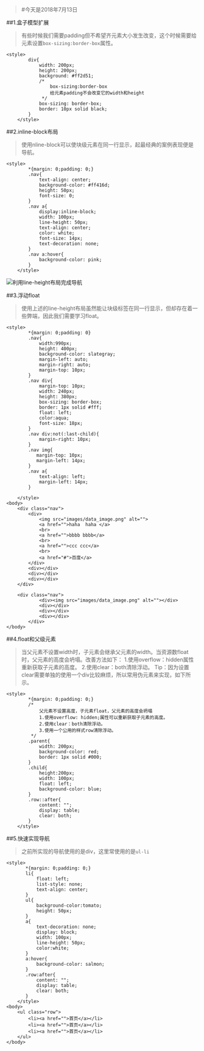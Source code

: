 >#今天是2018年7月13日

##1.盒子模型扩展
>有些时候我们需要padding但不希望齐元素大小发生改变，这个时候需要给元素设置`box-sizing:border-box`属性。
~~~
<style>
        div{
            width: 200px;
            height: 200px;
            background: #ff2d51;
            /* 
                box-sizing:border-box
                给元素padding不会改变它的width和height
             */
            box-sizing: border-box;
            border: 10px solid black;
        }
    </style>
~~~
##2.inline-block布局
>使用nline-block可以使块级元素在同一行显示，起最经典的案例表现便是导航。
~~~
<style>
        *{margin: 0;padding: 0;}
        .nav{
            text-align: center;
            background-color: #ff416d;
            height: 50px;
            font-size: 0;
        }
        .nav a{
            display:inline-block;
            width: 100px;
            line-height: 50px;
            text-align: center;
            color: white;
            font-size: 14px;
            text-decoration: none;
        }
        .nav a:hover{
            background-color: pink;
        }
    </style>
~~~
![利用line-height布局完成导航](https://upload-images.jianshu.io/upload_images/13085799-d3b43aa06a6278d7.png?imageMogr2/auto-orient/strip%7CimageView2/2/w/1240)

##3.浮动float
>使用上述的line-height布局虽然能让块级标签在同一行显示，但却存在着一些弊端，因此我们需要学习float。
~~~
<style>
        *{margin: 0;padding: 0}
        .nav{
            width:990px;
            height: 400px;
            background-color: slategray;
            margin-left: auto;
            margin-right: auto;
            margin-top: 10px;
        }
        .nav div{
            margin-top: 10px;
            width: 240px;
            height: 380px;
            box-sizing: border-box;
            border: 1px solid #fff;
            float: left;
            color:aqua;
            font-size: 18px;
        }
        .nav div:not(:last-child){
            margin-right: 10px;
        }
        .nav img{
           margin-top: 10px;
           margin-left: 14px;
        }
        .nav a{
            text-align: left;
            margin-left: 14px;
        }
        
    </style>
<body>
    <div class="nav">
        <div>
            <img src="images/data_image.png" alt="">
            <a href="">haha  haha </a>
            <br>
            <a href="">bbbb bbbb</a>
            <br>
            <a href="">ccc ccc</a>
            <br>
            <a href="#">百度</a>
        </div>
        <div></div>
        <div></div>
        <div></div>
    </div>
    
    <div class="nav">
            <div><img src="images/data_image.png" alt=""></div>
            <div></div>
            <div></div>
            <div></div>
        </div>
</body>
~~~

##4.float和父级元素
>当父元素不设置width时，子元素会继承父元素的width。当资源数float时，父元素的高度会坍塌。改善方法如下：
1.使用overflow：hidden属性重新获取子元素的高度。
2.使用clear：both清除浮动。
Tip：因为设置clear需要单独的使用一个div比较麻烦，所以常用伪元素来实现，如下所示。
~~~
<style>
        *{margin: 0;padding: 0;}
        /* 
            父元素不设置高度，子元素float，父元素的高度会坍塌
            1.使用overflow: hidden;属性可以重新获取子元素的高度。
            2.使用clear：both清除浮动。
            3.使用一个公用的样式row清除浮动。
         */
        .parent{
            width: 200px;
            background-color: red;
            border: 1px solid #000;
        }
        .child{
            height:200px;
            width: 100px;
            float: left;
            background-color: blue;
        }
        .row::after{
            content: "";
            display: table;
            clear: both;
        }
    </style>
~~~

##5.快速实现导航
>之前所实现的导航使用的是div，这里常使用的是`ul-li`
~~~
<style>
       *{margin: 0;padding: 0;}
       li{
           float: left;
           list-style: none;
           text-align: center;
       }
       ul{
           background-color:tomato;
           height: 50px;
       }
       a{
           text-decoration: none;
           display: block;
           width: 100px;
           line-height: 50px;
           color:white;
       }
       a:hover{
           background-color: salmon;
       }
       .row:after{
           content: "";
           display: table;
           clear: both;
       }
    </style>
<body>
    <ul class="row">
        <li><a href="">首页</a></li>
        <li><a href="">首页</a></li>
        <li><a href="">首页</a></li>
    </ul>
</body>
~~~
